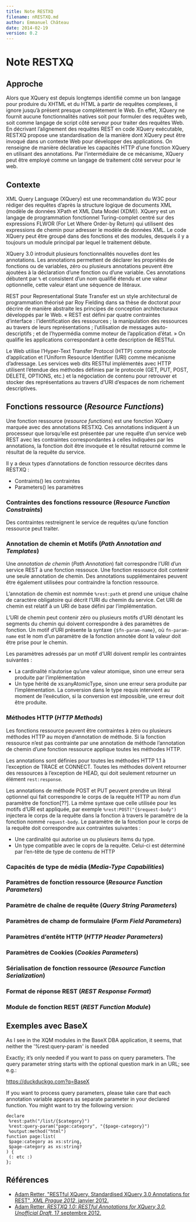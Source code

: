 ```yaml
---
title: Note RESTXQ
filename: nRESTXQ.md
author: Emmanuel Château
date: 2014-02-19
version: 0.2
---
```


# Note RESTXQ

## Approche

Alors que XQuery est depuis longtemps identifié comme un bon langage pour produire du XHTML et du HTML à partir de requêtes complexes, il ignore jusqu’à présent presque complètement le Web. En effet, XQuery ne fournit aucune fonctionnalités natives soit pour formuler des requêtes web, soit comme langage de script côté serveur pour traiter des requêtes Web. En décrivant l’alignement des requêtes REST en code XQuery exécutable, RESTXQ propose une standardisation de la manière dont XQuery peut être invoqué dans un contexte Web pour développer des applications. On renseigne de manière déclarative les capacités HTTP d’une fonction XQuery en utilisant des annotations. Par l’intermédiaire de ce mécanisme, XQuery peut être employé comme un langage de traitement côté serveur pour le web.


## Contexte

XML Query Language (XQuery) est une recommandation du W3C pour rédiger des requêtes d’après la structure logique de documents XML (modèle de données XPath et XML Data Model (XDM)). XQuery est un langage de programmation fonctionnel Turing-complet centré sur des expressions FLWOR (For Let Where Order-by Return) qui utilisent des expressions de chemin pour adresser le modèle de données XML. Le code XQuery peut être groupé dans des fonctions et des modules, desquels il y a toujours un module principal par lequel le traitement débute.

XQuery 3.0 introduit plusieurs fonctionnalités nouvelles dont les annotations. Les annotations permettent de déclarer les propriétés de fonctions ou de variables, zéro ou plusieurs annotations peuvent être ajoutées à la déclaration d’une fonction ou d’une variable. Ces annotations débutent par `%` et consistent d’un nom qualifié étendu et une valeur optionnelle, cette valeur étant une séquence de litéraux.

REST pour Representational State Transfer est un style architectural de programmation théorisé par Roy Fielding dans sa thèse de doctorat pour décrire de manière abstraite les principes de conception architecturaux développés par le Web. « REST est défini par quatre contraintes d’interface : l’identification des ressources ; la manipulation des ressources au travers de leurs représentations ; l’utilisation de messages auto-descriptifs ; et de l’hypermédia comme moteur de l’application d’état. » On qualifie les applications correspondant à cette description de RESTful.

Le Web utilise l’Hyper-Text Transfer Protocol (HTTP) comme protocole d’application et l’Uniform Resource Identifier (URI) comme mécanisme d’adressage. Les services web dits RESTful implémentés avec HTTP utilisent l’étendue des méthodes définies par le protocole (GET, PUT, POST, DELETE, OPTIONS, etc.) et la négociation de contenu pour retrouver et stocker des représentations au travers d’URI d’espaces de nom richement descriptives.


## Fonctions ressource (_Resource Functions_)

Une fonction ressource (_resource functions_) est une fonction XQuery marquée avec des annotations RESTXQ. Ces annotations indiquent à un processeur que lorsqu’elle est présentée par une requête d’un service web REST avec les contraintes correspondantes à celles indiquées par les annotations, la fonction doit être invoquée et le résultat retourné comme le résultat de la requête du service.

Il y a deux types d’annotations de fonction ressource décrites dans RESTXQ :

- Contraints() les contraintes
- Parameters() les paramètres


### Contraintes des fonctions ressource (_Resource Function Constraints_)

Des contraintes restreignent le service de requêtes qu’une fonction ressource peut traiter.

### Annotation de chemin et Motifs (_Path Annotation and Templates_)

Une _annotation de chemin_ (_Path Annotation_) fait correspondre l’URI d’un service REST à une fonction ressouce. Une fonction ressource doit contenir une seule annotation de chemin. Des annotations supplémentaires peuvent être également utilisées pour contraindre la fonction ressource.

L’annotation de chemin est nommée `%rest:path` et prend une unique chaîne de caractère obligatoire qui décrit l’URI du chemin du service. Cet URI de chemin est relatif à un URI de base défini par l’implémentation.

L’URI de chemin peut contenir zéro ou plusieurs motifs d’URI dénotant les segments du chemin qui doivent correspondre à des paramètres de fonction. Un motif d’URI présente la syntaxe `{$fn-param-name}`, où `fn-param-name` est le nom d’un paramètre de la fonction annotée dont la valeur doit être prise pour le chemin.

Les paramètres adressés par un motif d’URI doivent remplir les contraintes suivantes :

- La cardinalité n’autorise qu’une valeur atomique, sinon une erreur sera produite par l’implémentation
- Un type hérité de xs:anyAtomicType, sinon une erreur sera produite par l’implémentation. La conversion dans le type requis intervient au moment de l’exécution, si la conversion est impossible, une erreur doit être produite.

### Méthodes HTTP (_HTTP Methods_)

Les fonctions ressource peuvent être contraintes à zéro ou plusieurs méthodes HTTP au moyen d’annotation de méthode. Si la fonction ressource n’est pas contrainte par une annotation de méthode l’annotation de chemin d’une fonction ressource applique toutes les méthodes HTTP.

Les annotations sont définies pour toutes les méthodes HTTP 1.1 à l’exception de TRACE et CONNECT. Toutes les méthodes doivent retourner des ressources à l’exception de HEAD, qui doit seulement retourner un élément `rest:response`.

Les annotations de méthode POST et PUT peuvent prendre un litéral optionnel qui fait correspondre le corps de la requête HTTP au nom d’un paramètre de fonction[??]. La même syntaxe  que celle utilisée pour les motifs d’URI est appliquée, par exemple `%rest:POST("{$request-body")` injectera le corps de la requête dans la fonction à travers le paramètre de la fonction nommé `request-body`. Le paramètre de la fonction pour le corps de la requête doit correspondre aux contraintes suivantes :

- Une cardinalité qui autorise un ou plusieurs items du type.
- Un type compatible avec le coprs de la requête. Celui-ci est déterminé par l’en-tête de type de contenu de HTTP

### Capacités de type de média (_Media-Type Capabilities_)

### Paramètres de fonction ressource (_Resource Function Parameters_)

### Paramètre de chaîne de requête (_Query String Parameters_)

### Paramètres de champ de formulaire (_Form Field Parameters_)

### Paramètres d’entête HTTP (_HTTP Header Parameters_)

### Paramètres de Cookies (_Cookies Parameters_)

### Sérialisation de fonction ressource (_Resource Function Serialization_)

### Format de réponse REST (_REST Response Format_)

### Module de fonction REST (_REST Function Module_)

## Exemples avec BaseX

As I see in the XQM modules in the BaseX DBA application,
it seems, that neither the '%rest:query-param' is needed

Exactly; it’s only needed if you want to pass on query parameters. The
query parameter string starts with the optional question mark in an
URL; see e.g.:

 https://duckduckgo.com?q=BaseX

If you want to process query parameters, please take care that each
annotation variable appears as separate parameter in your declared
function. You might want to try the following version:

```xquery
declare
 %rest:path("/list/{$category}")
 %rest:query-param("page:category", "{$page-category}")
 %output:method("html")
function page:list(
 $page:category as xs:string,
 $page-category as xs:string?
) {
 (: etc :)
};
```




## Références

- [Adam Retter, "RESTful XQuery. Standardised XQuery 3.0 Annotations for REST", _XML Prague 2012_, janvier 2012.](http://www.adamretter.org.uk/papers/restful-xquery_january-2012.pdf)
- [Adam Retter, _RESTXQ 1.0: RESTful Annotations for XQuery 3.0, Unofficial Draft_, 17 septembre 2012.](http://exquery.github.io/exquery/exquery-restxq-specification/restxq-1.0-specification.html)
